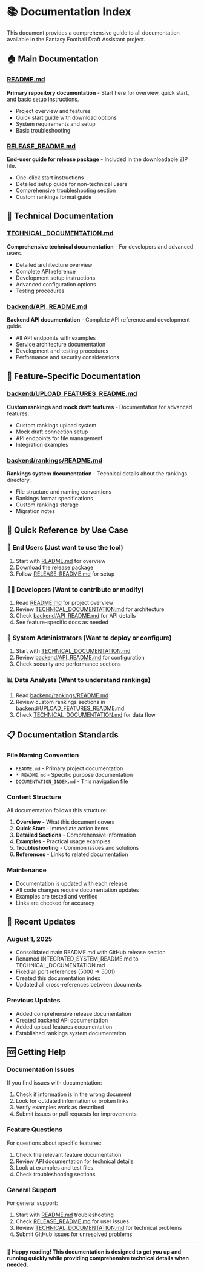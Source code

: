# 📚 Documentation Index

This document provides a comprehensive guide to all documentation available in the Fantasy Football Draft Assistant project.

## 🏠 Main Documentation

### [README.md](./README.md)
**Primary repository documentation** - Start here for overview, quick start, and basic setup instructions.
- Project overview and features
- Quick start guide with download options
- System requirements and setup
- Basic troubleshooting

### [RELEASE_README.md](./RELEASE_README.md)
**End-user guide for release package** - Included in the downloadable ZIP file.
- One-click start instructions
- Detailed setup guide for non-technical users
- Comprehensive troubleshooting section
- Custom rankings format guide

## 🔧 Technical Documentation

### [TECHNICAL_DOCUMENTATION.md](./TECHNICAL_DOCUMENTATION.md)
**Comprehensive technical documentation** - For developers and advanced users.
- Detailed architecture overview
- Complete API reference
- Development setup instructions
- Advanced configuration options
- Testing procedures

### [backend/API_README.md](./backend/API_README.md)
**Backend API documentation** - Complete API reference and development guide.
- All API endpoints with examples
- Service architecture documentation
- Development and testing procedures
- Performance and security considerations

## 🚀 Feature-Specific Documentation

### [backend/UPLOAD_FEATURES_README.md](./backend/UPLOAD_FEATURES_README.md)
**Custom rankings and mock draft features** - Documentation for advanced features.
- Custom rankings upload system
- Mock draft connection setup
- API endpoints for file management
- Integration examples

### [backend/rankings/README.md](./backend/rankings/README.md)
**Rankings system documentation** - Technical details about the rankings directory.
- File structure and naming conventions
- Rankings format specifications
- Custom rankings storage
- Migration notes

## 🎯 Quick Reference by Use Case

### 👤 **End Users (Just want to use the tool)**
1. Start with [README.md](./README.md) for overview
2. Download the release package
3. Follow [RELEASE_README.md](./RELEASE_README.md) for setup

### 👨‍💻 **Developers (Want to contribute or modify)**
1. Read [README.md](./README.md) for project overview
2. Review [TECHNICAL_DOCUMENTATION.md](./TECHNICAL_DOCUMENTATION.md) for architecture
3. Check [backend/API_README.md](./backend/API_README.md) for API details
4. See feature-specific docs as needed

### 🔧 **System Administrators (Want to deploy or configure)**
1. Start with [TECHNICAL_DOCUMENTATION.md](./TECHNICAL_DOCUMENTATION.md)
2. Review [backend/API_README.md](./backend/API_README.md) for configuration
3. Check security and performance sections

### 📊 **Data Analysts (Want to understand rankings)**
1. Read [backend/rankings/README.md](./backend/rankings/README.md)
2. Review custom rankings sections in [backend/UPLOAD_FEATURES_README.md](./backend/UPLOAD_FEATURES_README.md)
3. Check [TECHNICAL_DOCUMENTATION.md](./TECHNICAL_DOCUMENTATION.md) for data flow

## 📋 Documentation Standards

### File Naming Convention
- `README.md` - Primary project documentation
- `*_README.md` - Specific purpose documentation
- `DOCUMENTATION_INDEX.md` - This navigation file

### Content Structure
All documentation follows this structure:
1. **Overview** - What this document covers
2. **Quick Start** - Immediate action items
3. **Detailed Sections** - Comprehensive information
4. **Examples** - Practical usage examples
5. **Troubleshooting** - Common issues and solutions
6. **References** - Links to related documentation

### Maintenance
- Documentation is updated with each release
- All code changes require documentation updates
- Examples are tested and verified
- Links are checked for accuracy

## 🔄 Recent Updates

### August 1, 2025
- Consolidated main README.md with GitHub release section
- Renamed INTEGRATED_SYSTEM_README.md to TECHNICAL_DOCUMENTATION.md
- Fixed all port references (5000 → 5001)
- Created this documentation index
- Updated all cross-references between documents

### Previous Updates
- Added comprehensive release documentation
- Created backend API documentation
- Added upload features documentation
- Established rankings system documentation

## 🆘 Getting Help

### Documentation Issues
If you find issues with documentation:
1. Check if information is in the wrong document
2. Look for outdated information or broken links
3. Verify examples work as described
4. Submit issues or pull requests for improvements

### Feature Questions
For questions about specific features:
1. Check the relevant feature documentation
2. Review API documentation for technical details
3. Look at examples and test files
4. Check troubleshooting sections

### General Support
For general support:
1. Start with [README.md](./README.md) troubleshooting
2. Check [RELEASE_README.md](./RELEASE_README.md) for user issues
3. Review [TECHNICAL_DOCUMENTATION.md](./TECHNICAL_DOCUMENTATION.md) for technical problems
4. Submit GitHub issues for unresolved problems

---

**📖 Happy reading! This documentation is designed to get you up and running quickly while providing comprehensive technical details when needed.**